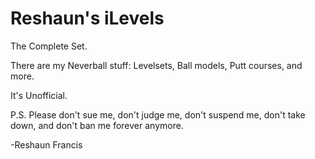 # Reshaun's iLevels

The Complete Set.

There are my Neverball stuff:
Levelsets, Ball models, Putt courses, and more.

It's Unofficial.

P.S. Please don't sue me, don't judge me, don't suspend me, don't take down, and don't ban me forever anymore.

-Reshaun Francis
